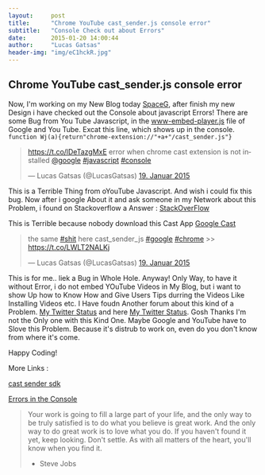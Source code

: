 ```yaml
---
layout:     post
title:      "Chrome YouTube cast_sender.js console error"
subtitle:   "Console Check out about Errors"
date:       2015-01-20 14:00:44
author:     "Lucas Gatsas"
header-img: "img/eC1hckR.jpg"
---
```

<h2 class="section-heading">Chrome YouTube cast_sender.js console error</h2>

Now, I'm working on my New Blog today [SpaceG](https://spaceg.github.io), after finish my new Design  i have checked out the Console about javascript Errors! There are some Bug from You Tube Javascript, in the www-embed-player.js file of Google and You Tube. Excat this line, which shows up in the console. <code> function Wj(a){return"chrome-extension://"+a+"/cast_sender.js"} </code>

<blockquote class="twitter-tweet tw-align-center" lang="de"><p><a href="https://t.co/lDeTazgMxE">https://t.co/lDeTazgMxE</a> error when chrome cast extension is not installed <a href="https://twitter.com/google">@google</a> <a href="https://twitter.com/hashtag/javascript?src=hash">#javascript</a> <a href="https://twitter.com/hashtag/console?src=hash">#console</a></p>&mdash; Lucas Gatsas (@LucasGatsas) <a href="https://twitter.com/LucasGatsas/status/557184382742831104">19. Januar 2015</a></blockquote>
<script async src="//platform.twitter.com/widgets.js" charset="utf-8"></script>

This is a Terrible Thing from oYouTube Javascript. And wish i could fix this bug. Now after i google About it and ask someone in my Network about this Problem, i found on Stackoverflow a Answer :  [StackOverFlow](http://stackoverflow.com/questions/25814914/chrome-youtube-cast-sender-js-console-error)

This is Terrible because nobody download this Cast App [Google Cast](https://chrome.google.com/webstore/detail/google-cast/boadgeojelhgndaghljhdicfkmllpafd) 

<blockquote class="twitter-tweet tw-align-center" lang="de"><p>the same <a href="https://twitter.com/hashtag/shit?src=hash">#shit</a> here cast_sender_js <a href="https://twitter.com/hashtag/google?src=hash">#google</a> <a href="https://twitter.com/hashtag/chrome?src=hash">#chrome</a> &gt;&gt; <a href="https://t.co/LWLT2NALKj">https://t.co/LWLT2NALKj</a></p>&mdash; Lucas Gatsas (@LucasGatsas) <a href="https://twitter.com/LucasGatsas/status/557185085699809280">19. Januar 2015</a></blockquote>
<script async src="//platform.twitter.com/widgets.js" charset="utf-8"></script>

This is for me.. liek a Bug in Whole Hole. Anyway! Only Way, to have it without Error, i do not embed YOuTube Videos in My Blog, but i want to show Up how to Know How and Give Users Tips durring the Videos Like Installing Videos etc. I Have foudn Another forum about this kind of a Problem. [My Twitter Status](https://twitter.com/LucasGatsas/status/557185085699809280) and here [My Twitter Status](https://twitter.com/LucasGatsas/status/557184382742831104). Gosh Thanks I'm not the Only one with this Kind One. Maybe Google and YouTube have to Slove this Problem. Because it's distrub to work on, even do you don't know from where it's come. 

Happy Coding!


More Links :

[cast sender sdk](https://code.google.com/p/google-cast-sdk/issues/detail?id=309) 


[Errors in the Console](https://google-cast-sdk.googlecode.com/issues/attachment?aid=3090040000&name=cast_sender_js_error.png&token=ABZ6GAf4evtyKtwQtu0EEZvJfWhp5oURZA%3A1421678089522&inline=1) 



<!--

<a href="#">
    <img src="{{ site.baseurl }}/img/static.squarespace.jpg" alt="Post Sample Image">
</a>
-->


<!--
<a href="#">
    <img src="{{ site.baseurl }}/img/gitlist.io.png" alt="Post Sample Image">
</a> -->
<!--

<a href="#">
    <img src="{{ site.baseurl }}/img/design.png" alt="Post Sample Image">
</a> 


-->




<blockquote>Your work is going to fill a large part of your life, and the only way to be truly satisfied is to do what you believe is great work. And the only way to do great work is to love what you do. If you haven't found it yet, keep looking. Don't settle. As with all matters of the heart, you'll know when you find it.

- Steve Jobs

</blockquote>


<!-- 
<a href="#">
    <img src="{{ site.baseurl }}/img/jekyllthemewhite.png" alt="Post Sample Image">
</a> 



 -->



